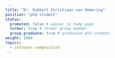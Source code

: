 ```yaml
---
title: "Dr. Robbert Christiaan van Ommering"
position: "phd student"
status:
  promoted: false # appear in home page
  former: true # former group member
  group_graduate: true # graduated phd student
weight: 1000
topics:
  - software composition
---
```

